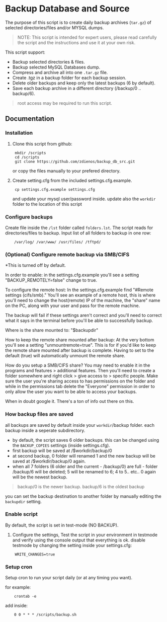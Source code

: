 Backup Database and Source
==========================

The purpose of this script is to create daily backup archives (`tar.gz`) of selected directories/files and/or MYSQL dumps.

> NOTE: This script is intended for expert users, 
please read carefully the script and the instructions and use it at your own risk.

This script support:

* Backup selected directories & files.
* Backup selected MySQL Databases dump.
* Compress and archive all into one `.tar.gz` file.
* Create .tgz in a backup folder for each backup session.
* Delete older backups and keep only the latest backups (6 by default).
* Save each backup archive in a different directory (/backup/0 .. backup/6).

> root access may be required to run this script.

Documentation
-------------

### Installation

1. Clone this script from github:

	    mkdir /scripts
	    cd /scripts
	    git clone https://github.com/zdienos/backup_db_src.git

	or copy the files manually to your prefered directory.

2. Create setting.cfg from the included settings.cfg.example.

	    cp settings.cfg.example settings.cfg

	and update your mysql user/password inside.
	update also the `workdir` folder to the location of this script

### Configure backups
Create file inside the `/lst` folder called `folders.lst`.
The script reads for directories/files to backup. Input list of all folders to backup in one row:

		/var/log/ /var/www/ /usr/files/ /tftpd/
### (Optional) Configure remote backup via SMB/CIFS
*This is turned off by default.

In order to enable:
in the settings.cfg.example you'll see a setting "BACKUP_REMOTELY=false" change to true.

To configure the remote host:
In the settings.cfg.example find "#Remote settings (cifs/smb)." You'll see an example of a remote host, this is where you'll need to change the host(remote) IP of the machine, the "share" name on the PC, along with your user and pass for the remote machine.

The backup will fail if these settings aren't correct and you'll need to correct what it says in the terminal before you'll be able to successfully backup.

Where is the share mounted to:
"$backupdir"

How to keep the remote share mounted after backup:
At the very bottom you'll see a setting "unmountremote=true". This is for if you'd like to keep the remote share mounted after backup is complete. Having to set to the default (true) will automatically unmount the remote share.

How do you setup a SMB/CIFS share?
You may need to enable it in the programs and features > additional features. Then you'll need to create a folder somewhere and right click > give access to > specific people. Make sure the user you're sharing access to has permissions on the folder and while in the permissions tab delete the "Everyone" permission in order to only allow the user you want to be able to access your backups. 

When in doubt google it. There's a ton of info out there on this. 

### How backup files are saved
all backups are saved by default inside your `workdir`/backup folder. each backup inside a seperate subdirectory.

* by default, the script saves 6 older backups. this can be changed using the `BACKUP_COPIES` settings (inside settings.cfg).
* first backup will be saved at /$workdir/backup/0
* at second backup, 0 folder will renamed 1 and the new backup will be saved at /$workdir/backup/0 again.
* when all 7 folders (6 older and the current - /backup/0) are full - folder /backup/6 will be deleted; 5 will be renamed to 6; 4 to 5.. etc.. 0 again will be the newest backup.

> backup/0 is the newer backup. backup/6 is the oldest backup  

you can set the backup destination to another folder by manually editing the `backupdir` setting. 

### Enable script
By default, the script is set in test-mode (NO BACKUP). 

1. Configure the settings, Test the script in your environment in testmode and verify using the console output that everything is ok. disable testmode by changing the setting inside your settings.cfg:
 
		WRITE_CHANGES=true

### Setup cron
Setup cron to run your script daily (or at any timing you want).

for example:

	    crontab -e

add inside:

	    0 0 * * * /scripts/backup.sh

